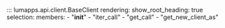 ::: lumapps.api.client.BaseClient
    rendering:
      show_root_heading: true
    selection:
      members:
        - "__init__"
        - "iter_call"
        - "get_call"
        - "get_new_client_as"
